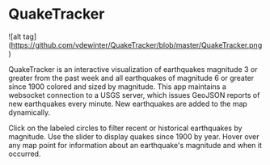 QuakeTracker
============
![alt tag] (https://github.com/vdewinter/QuakeTracker/blob/master/QuakeTracker.png)

QuakeTracker is an interactive visualization of earthquakes magnitude 3 or greater from the past week and all earthquakes of magnitude 6 or greater since 1900 colored and sized by magnitude. This app maintains a websocket connection to a USGS server, which issues GeoJSON reports of new earthquakes every minute. New earthquakes are added to the map dynamically.


Click on the labeled circles to filter recent or historical earthquakes by magnitude. Use the slider to display quakes since 1900 by year. Hover over any map point for information about an earthquake's magnitude and when it occurred.
